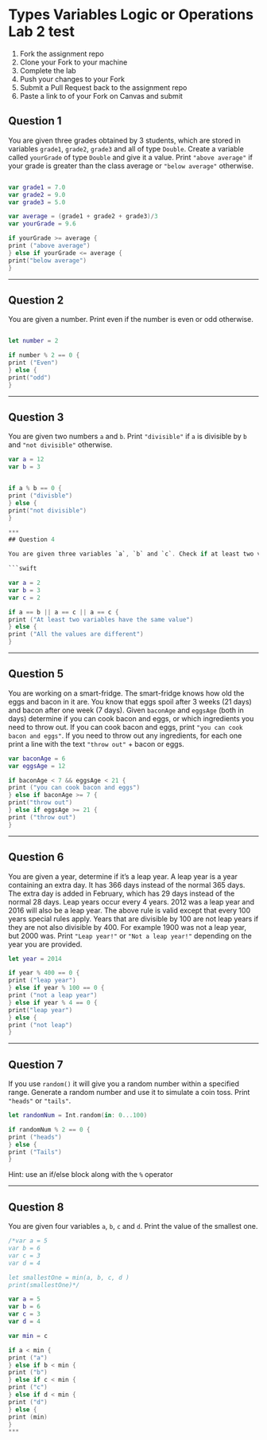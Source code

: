# Types Variables Logic or Operations Lab 2 test                        
1. Fork the assignment repo
1. Clone your Fork to your machine
1. Complete the lab
1. Push your changes to your Fork
1. Submit a Pull Request back to the assignment repo
1. Paste a link to of your Fork on Canvas and submit

## Question 1

You are given three grades obtained by 3 students, which are stored in variables `grade1`, `grade2`, `grade3` and all of type `Double`.
Create a variable called `yourGrade` of type `Double` and give it a value.
Print `"above average"` if your grade is greater than the class average or `"below average"` otherwise.

```swift

var grade1 = 7.0
var grade2 = 9.0
var grade3 = 5.0

var average = (grade1 + grade2 + grade3)/3
var yourGrade = 9.6

if yourGrade >= average {
print ("above average")
} else if yourGrade <= average {
print("below average")
}
```

***
## Question 2

You are given a number. Print even if the number is even or odd otherwise.

```swift

let number = 2

if number % 2 == 0 {
print ("Even")
} else {
print("odd")
}
```

***
## Question 3

You are given two numbers `a` and `b`. Print `"divisible"` if `a` is divisible by `b` and `"not divisible"` otherwise.

```swift
var a = 12
var b = 3


if a % b == 0 {
print ("divisble")
} else {
print("not divisible")
} 

***
## Question 4

You are given three variables `a`, `b` and `c`. Check if at least two variables have the same value. If that is true, print `"At least two variables have the same value"` otherwise print `"All the values are different"`.

```swift

var a = 2
var b = 3
var c = 2

if a == b || a == c || a == c {
print ("At least two variables have the same value")
} else {
print ("All the values are different")
}
```

***
## Question 5

You are working on a smart-fridge. The smart-fridge knows how old the eggs and bacon in it are. You know that eggs spoil after 3 weeks (21 days) and bacon after one week (7 days). Given `baconAge` and `eggsAge` (both in days) determine if you can cook bacon and eggs, or which ingredients you need to throw out. If you can cook bacon and eggs, print `"you can cook bacon and eggs"`. If you need to throw out any ingredients, for each one print a line with the text `"throw out"` + bacon or eggs.

```swift
var baconAge = 6
var eggsAge = 12

if baconAge < 7 && eggsAge < 21 {
print ("you can cook bacon and eggs")
} else if baconAge >= 7 {
print("throw out")
} else if eggsAge >= 21 {
print ("throw out")
}
```

***
## Question 6

You are given a year, determine if it’s a leap year. A leap year is a year containing an extra day. It has 366 days instead of the normal 365 days. The extra day is added in February, which has 29 days instead of the normal 28 days. Leap years occur every 4 years. 2012 was a leap year and 2016 will also be a leap year.
The above rule is valid except that every 100 years special rules apply. Years that are divisible by 100 are not leap years if they are not also divisible by 400. For example 1900 was not a leap year, but 2000 was. Print `"Leap year!"` or `"Not a leap year!"` depending on the year you are provided.

```swift
let year = 2014

if year % 400 == 0 {
print ("leap year")
} else if year % 100 == 0 {
print ("not a leap year")
} else if year % 4 == 0 {
print("leap year")
} else {
print ("not leap")
}
```

***
## Question 7

If you use `random()` it will give you a random number within a specified range. Generate a random number and use it to simulate a coin toss. Print `"heads"` or `"tails"`.

```swift
let randomNum = Int.random(in: 0...100)

if randomNum % 2 == 0 {
print ("heads")
} else {
print ("Tails")
}

```

Hint: use an if/else block along with the `%` operator

***
## Question 8

You are given four variables `a`, `b`, `c` and `d`. Print the value of the smallest one.

```swift
/*var a = 5
var b = 6
var c = 3
var d = 4

let smallestOne = min(a, b, c, d )
print(smallestOne)*/

var a = 5
var b = 6
var c = 3
var d = 4

var min = c

if a < min {
print ("a")
} else if b < min {
print ("b")
} else if c < min {
print ("c")
} else if d < min {
print ("d")
} else {
print (min)
}
***

